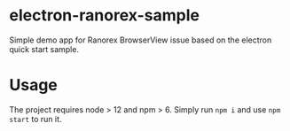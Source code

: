 # electron-ranorex-sample
Simple demo app for Ranorex BrowserView issue based on the electron quick start sample.

# Usage
The project requires node > 12 and npm > 6. Simply run `npm i` and use `npm start` to run it.
